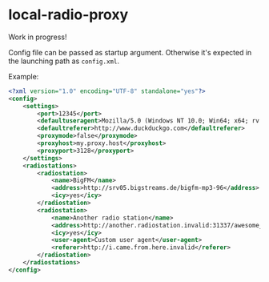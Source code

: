 # local-radio-proxy

Work in progress!

Config file can be passed as startup argument. Otherwise it's expected in the launching path as `config.xml`. 

Example:

```xml
<?xml version="1.0" encoding="UTF-8" standalone="yes"?>
<config>
	<settings>
		<port>12345</port>
		<defaultuseragent>Mozilla/5.0 (Windows NT 10.0; Win64; x64; rv:59.0)</defaultuseragent>
		<defaultreferer>http://www.duckduckgo.com</defaultreferer>
		<proxymode>false</proxymode>
		<proxyhost>my.proxy.host</proxyhost>
		<proxyport>3128</proxyport>
	</settings>
	<radiostations>	
		<radiostation>
			<name>BigFM</name>
			<address>http://srv05.bigstreams.de/bigfm-mp3-96</address>
			<icy>yes</icy>
		</radiostation>
		<radiostation>
			<name>Another radio station</name>
			<address>http://another.radiostation.invalid:31337/awesome_station</address>
			<icy>yes</icy>
			<user-agent>Custom user agent</user-agent>
			<referer>http://i.came.from.here.invalid</referer>
		</radiostation>
	</radiostations>
</config>
```
